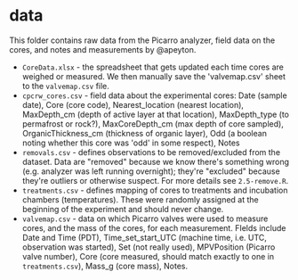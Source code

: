 # data

This folder contains raw data from the Picarro analyzer, field data on the cores, and notes and measurements by @apeyton.

* `CoreData.xlsx` - the spreadsheet that gets updated each time cores are weighed or measured. We then manually save the 'valvemap.csv' sheet to the `valvemap.csv` file.
* `cpcrw_cores.csv` - field data about the experimental cores: Date (sample date), Core (core code), Nearest_location (nearest location), MaxDepth_cm (depth of active layer at that location), MaxDepth_type (to permafrost or rock?), MaxCoreDepth_cm (max depth of core sampled), OrganicThickness_cm (thickness of organic layer), Odd (a boolean noting whether this core was 'odd' in some respect), Notes
* `removals.csv` - defines observations to be removed/excluded from the dataset. Data are "removed" because we know there's something wrong (e.g. analyzer was left running overnight); they're "excluded" because they're outliers or otherwise suspect. For more details see `2.5-remove.R`.
* `treatments.csv` - defines mapping of cores to treatments and incubation chambers (temperatures). These were randomly assigned at the beginning of the experiment and should never change.
* `valvemap.csv` - data on which Picarro valves were used to measure cores, and the mass of the cores, for each measurement. FIelds include Date and Time (PDT), Time_set_start_UTC (machine time, i.e. UTC, observation was started), Set (not really used), MPVPosition (Picarro valve number), Core (core measured, should match exactly to one in `treatments.csv`), Mass_g (core mass), Notes.
